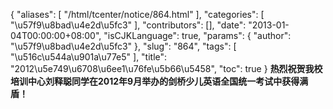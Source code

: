 {
    "aliases": [
        "/html/tcenter/notice/864.html"
    ],
    "categories": [
        "\u57f9\u8bad\u4e2d\u5fc3"
    ],
    "contributors": [],
    "date": "2013-01-04T00:00:00+08:00",
    "isCJKLanguage": true,
    "params": {
        "author": "\u57f9\u8bad\u4e2d\u5fc3"
    },
    "slug": "864",
    "tags": [
        "\u516c\u544a\u901a\u77e5"
    ],
    "title": "2012\u5e749\u6708\u6ee1\u76fe\u5b66\u5458",
    "toc": true
}
**热烈祝贺我校培训中心刘释聪同学在2012年9月举办的剑桥少儿英语全国统一考试中获得满盾！**

